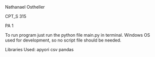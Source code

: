 Nathanael Ostheller

CPT_S 315

PA 1

To run program just run the python file main.py in terminal.
Windows OS used for development, so no script file should be needed.

Libraries Used:
    apyori
    csv
    pandas
